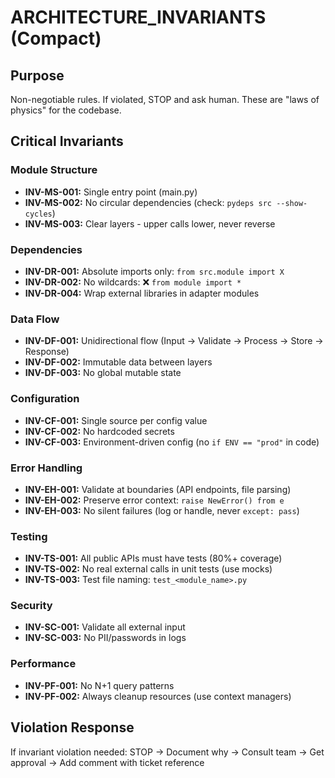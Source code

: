 # ARCHITECTURE_INVARIANTS (Compact)

## Purpose
Non-negotiable rules. If violated, STOP and ask human. These are "laws of physics" for the codebase.

## Critical Invariants

### Module Structure
- **INV-MS-001:** Single entry point (main.py)
- **INV-MS-002:** No circular dependencies (check: `pydeps src --show-cycles`)
- **INV-MS-003:** Clear layers - upper calls lower, never reverse

### Dependencies
- **INV-DR-001:** Absolute imports only: `from src.module import X`
- **INV-DR-002:** No wildcards: ❌ `from module import *`
- **INV-DR-004:** Wrap external libraries in adapter modules

### Data Flow
- **INV-DF-001:** Unidirectional flow (Input → Validate → Process → Store → Response)
- **INV-DF-002:** Immutable data between layers
- **INV-DF-003:** No global mutable state

### Configuration
- **INV-CF-001:** Single source per config value
- **INV-CF-002:** No hardcoded secrets
- **INV-CF-003:** Environment-driven config (no `if ENV == "prod"` in code)

### Error Handling
- **INV-EH-001:** Validate at boundaries (API endpoints, file parsing)
- **INV-EH-002:** Preserve error context: `raise NewError() from e`
- **INV-EH-003:** No silent failures (log or handle, never `except: pass`)

### Testing
- **INV-TS-001:** All public APIs must have tests (80%+ coverage)
- **INV-TS-002:** No real external calls in unit tests (use mocks)
- **INV-TS-003:** Test file naming: `test_<module_name>.py`

### Security
- **INV-SC-001:** Validate all external input
- **INV-SC-003:** No PII/passwords in logs

### Performance
- **INV-PF-001:** No N+1 query patterns
- **INV-PF-002:** Always cleanup resources (use context managers)

## Violation Response
If invariant violation needed: STOP → Document why → Consult team → Get approval → Add comment with ticket reference
